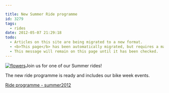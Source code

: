 ```yaml
---

title: New Summer Ride programme
id: 3279
tags:
  - rides
date: 2012-05-07 21:29:18
todo:
  - Articles on this site are being migrated to a new format.
  - <b>This page</b> has been automatically migrated, but requires a manual check-&amp;-tune to ensure the format and links all work as expected.
  - This message will remain on this page until it has been checked.
---
```


[![flowers](/assets/flowers.jpg)](http://www.pompeybug.co.uk/2012/05/new-summer-ride-programme/flowers/)Join us for one of our Summer rides!

The new ride programme is ready and includes our bike week events.

[Ride programme - sum](http://www.pompeybug.co.uk/wp-content/uploads/2012/05/Ride-programme-summer2012.pdf "summer rides")[mer2012](http://www.pompeybug.co.uk/wp-content/uploads/2012/05/Ride-programme-summer2012.pdf "summer rides")
